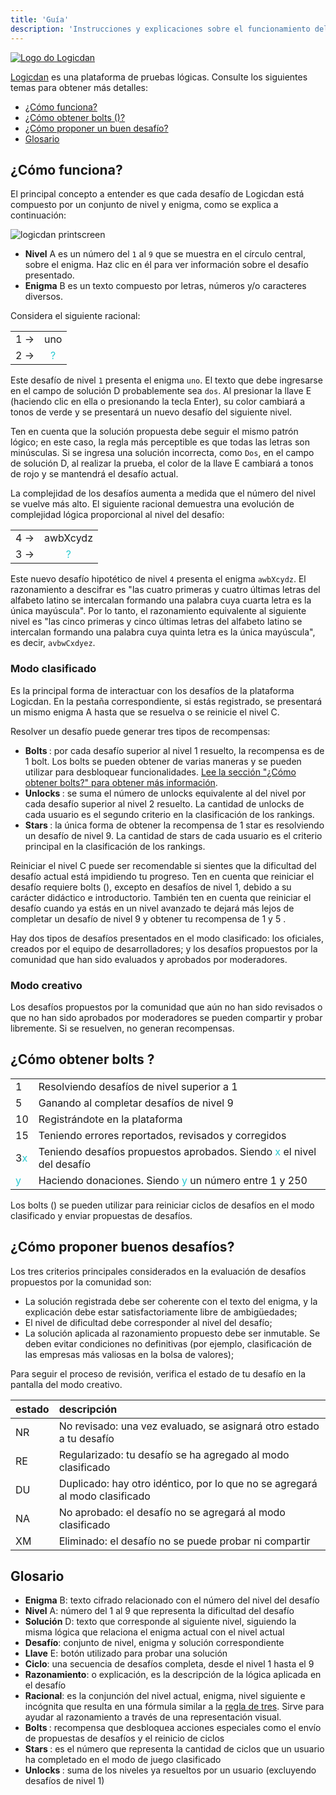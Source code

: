 ```yaml
---
title: 'Guía'
description: 'Instrucciones y explicaciones sobre el funcionamiento del sitio logicdan.com'
---
```


<a href="https://logicdan.com">
  <img class="logo" src="{{ meta.url }}/assets/logicdan-logo.svg" alt="Logo do Logicdan" />
</a>

[Logicdan](https://logicdan.com) es una plataforma de pruebas lógicas. Consulte los siguientes temas para obtener más detalles:

- [¿Cómo funciona?](#how-it-works)
- [¿Cómo obtener bolts (<span class="bolt"></span>)?](#how-to-get-bolts)
- [¿Cómo proponer un buen desafío?](#how-to-propose-good-challenges)
- [Glosario](#glossary)

## <a name="how-it-works"></a>¿Cómo funciona?

El principal concepto a entender es que cada desafío de Logicdan está compuesto por un conjunto de nivel y enigma, como se explica a continuación:

<img class="print-screen" src="{{ meta.url }}/assets/logicdan-screen.png" alt="logicdan printscreen">

- **Nivel** <span class="screen-index">A</span> es un número del `1` al `9` que se muestra en el círculo central, sobre el enigma. Haz clic en él para ver información sobre el desafío presentado.
- **Enigma** <span class="screen-index">B</span> es un texto compuesto por letras, números y/o caracteres diversos.

Considera el siguiente racional:

|   |   |
|---|:-:|
| 1 →|uno|
| 2 →| 	<font color=#26c9d1>?</font> |

Este desafío de nivel `1` presenta el enigma `uno`. El texto que debe ingresarse en el campo de solución <span class="screen-index">D</span> probablemente sea `dos`. Al presionar la llave <span class="screen-index">E</span> (haciendo clic en ella o presionando la tecla Enter), su color cambiará a tonos de verde y se presentará un nuevo desafío del siguiente nivel.

Ten en cuenta que la solución propuesta debe seguir el mismo patrón lógico; en este caso, la regla más perceptible es que todas las letras son minúsculas. Si se ingresa una solución incorrecta, como `Dos`, en el campo de solución <span class="screen-index">D</span>, al realizar la prueba, el color de la llave <span class="screen-index">E</span> cambiará a tonos de rojo y se mantendrá el desafío actual.

La complejidad de los desafíos aumenta a medida que el número del nivel se vuelve más alto. El siguiente racional demuestra una evolución de complejidad lógica proporcional al nivel del desafío:

|   |   |
|---|:-:|
| 4 →|awbXcydz|
| 3 →| 	<font color=#26c9d1>?</font> |

Este nuevo desafío hipotético de nivel `4` presenta el enigma `awbXcydz`. El razonamiento a descifrar es "las cuatro primeras y cuatro últimas letras del alfabeto latino se intercalan formando una palabra cuya cuarta letra es la única mayúscula". Por lo tanto, el razonamiento equivalente al siguiente nivel es "las cinco primeras y cinco últimas letras del alfabeto latino se intercalan formando una palabra cuya quinta letra es la única mayúscula", es decir, `avbwCxdyez`.

### Modo clasificado

Es la principal forma de interactuar con los desafíos de la plataforma Logicdan. En la pestaña correspondiente, si estás registrado, se presentará un mismo enigma <span class="screen-index">A</span> hasta que se resuelva o se reinicie el nivel <span class="screen-index">C</span>.

Resolver un desafío puede generar tres tipos de recompensas:

- **Bolts <span class="bolt"></span>**: por cada desafío superior al nivel 1 resuelto, la recompensa es de 1 bolt. Los bolts se pueden obtener de varias maneras y se pueden utilizar para desbloquear funcionalidades. [Lee la sección "¿Cómo obtener bolts?" para obtener más información](#how-to-get-bolts).
- **Unlocks <span class="unlock"></span>**: se suma el número de unlocks equivalente al del nivel por cada desafío superior al nivel 2 resuelto. La cantidad de unlocks de cada usuario es el segundo criterio en la clasificación de los rankings.
- **Stars <span class="star"></span>**: la única forma de obtener la recompensa de 1 star es resolviendo un desafío de nivel 9. La cantidad de stars de cada usuario es el criterio principal en la clasificación de los rankings.

Reiniciar el nivel <span class="screen-index">C</span> puede ser recomendable si sientes que la dificultad del desafío actual está impidiendo tu progreso. Ten en cuenta que reiniciar el desafío requiere bolts (<span class="bolt"></span>), excepto en desafíos de nivel 1, debido a su carácter didáctico e introductorio. También ten en cuenta que reiniciar el desafío cuando ya estás en un nivel avanzado te dejará más lejos de completar un desafío de nivel 9 y obtener tu recompensa de 1 <span class="star"></span> y 5 <span class="bolt"></span>.

Hay dos tipos de desafíos presentados en el modo clasificado: los oficiales, creados por el equipo de desarrolladores; y los desafíos propuestos por la comunidad que han sido evaluados y aprobados por moderadores.

### Modo creativo

Los desafíos propuestos por la comunidad que aún no han sido revisados o que no han sido aprobados por moderadores se pueden compartir y probar libremente. Si se resuelven, no generan recompensas.

## <a name="how-to-get-bolts"></a>¿Cómo obtener bolts <span class="bolt"></span>?

| | |
|:---|:---|
|1 <span class="bolt"></span>|Resolviendo desafíos de nivel superior a 1|
|5 <span class="bolt"></span>|Ganando <span class="star"></span> al completar desafíos de nivel 9|
|10 <span class="bolt"></span>|Registrándote en la plataforma|
|15 <span class="bolt"></span>|Teniendo errores reportados, revisados y corregidos|
|3<font color=#26c9d1>x</font> <span class="bolt"></span>|Teniendo desafíos propuestos aprobados. Siendo <font color=#26c9d1>x</font> el nivel del desafío|
|<font color=#26c9d1>y</font> <span class="bolt"></span>|Haciendo donaciones. Siendo <font color=#26c9d1>y</font> un número entre 1 y 250|

Los bolts (<span class="bolt"></span>) se pueden utilizar para reiniciar ciclos de desafíos en el modo clasificado y enviar propuestas de desafíos.

## <a name="how-to-propose-good-challenges"></a>¿Cómo proponer buenos desafíos?

Los tres criterios principales considerados en la evaluación de desafíos propuestos por la comunidad son:

- La solución registrada debe ser coherente con el texto del enigma, y la explicación debe estar satisfactoriamente libre de ambigüedades;
- El nivel de dificultad debe corresponder al nivel del desafío;
- La solución aplicada al razonamiento propuesto debe ser inmutable. Se deben evitar condiciones no definitivas (por ejemplo, clasificación de las empresas más valiosas en la bolsa de valores);

Para seguir el proceso de revisión, verifica el estado de tu desafío en la pantalla del modo creativo.

|estado|descripción|
|:---|:---|
|NR|No revisado: una vez evaluado, se asignará otro estado a tu desafío|
|RE|Regularizado: tu desafío se ha agregado al modo clasificado|
|DU|Duplicado: hay otro idéntico, por lo que no se agregará al modo clasificado|
|NA|No aprobado: el desafío no se agregará al modo clasificado|
|XM|Eliminado: el desafío no se puede probar ni compartir|


## <a name="glossary"></a>Glosario

- **Enigma** <span class="screen-index">B</span>: texto cifrado relacionado con el número del nivel del desafío
- **Nivel** <span class="screen-index">A</span>: número del 1 al 9 que representa la dificultad del desafío
- **Solución** <span class="screen-index">D</span>: texto que corresponde al siguiente nivel, siguiendo la misma lógica que relaciona el enigma actual con el nivel actual
- **Desafío**: conjunto de nivel, enigma y solución correspondiente
- **Llave** <span class="screen-index">E</span>: botón utilizado para probar una solución
- **Ciclo**: una secuencia de desafíos completa, desde el nivel 1 hasta el 9
- **Razonamiento**: o explicación, es la descripción de la lógica aplicada en el desafío
- **Racional**: es la conjunción del nivel actual, enigma, nivel siguiente e incógnita que resulta en una fórmula similar a la [regla de tres](https://es.wikipedia.org/wiki/Regla_de_tres). Sirve para ayudar al razonamiento a través de una representación visual.
- **Bolts <span class="bolt"></span>**: recompensa que desbloquea acciones especiales como el envío de propuestas de desafíos y el reinicio de ciclos
- **Stars <span class="star"></span>**: es el número que representa la cantidad de ciclos que un usuario ha completado en el modo de juego clasificado
- **Unlocks <span class="unlock"></span>**: suma de los niveles ya resueltos por un usuario (excluyendo desafíos de nivel 1)
